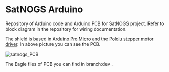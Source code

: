 SatNOGS Arduino
===============

Repository of Arduino code and Arduino PCB for SatNOGS project.
Refer to block diagram in the repository for wiring documentation.

The shield is based in [Arduino Pro Micro](https://www.sparkfun.com/products/12640) and the [Pololu stepper motor driver](http://www.pololu.com/product/1182). In above picture you can see the PCB.

![satnogs_PCB](https://raw.github.com/satnogs/satnogs-arduino/PCB/SatNOGS_PCB.png)

The Eagle files of PCB you can find in branch:dev .